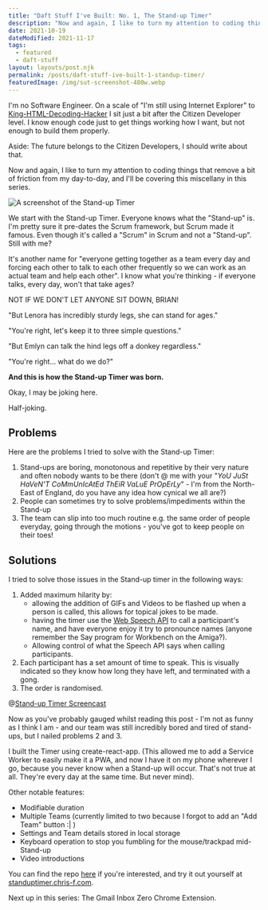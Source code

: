 ```yaml
---
title: "Daft Stuff I've Built: No. 1, The Stand-up Timer"
description: "Now and again, I like to turn my attention to coding things that remove a bit of friction from my day-to-day, and I'll be covering this miscellany in this series. Starting with the Stand-up Timer."
date: 2021-10-19
dateModified: 2021-11-17
tags:
  - featured
  - daft-stuff
layout: layouts/post.njk
permalink: /posts/daft-stuff-ive-built-1-standup-timer/
featuredImage: /img/sut-screenshot-480w.webp
---
```

I'm no Software Engineer. On a scale of "I'm still using Internet Explorer" to [King-HTML-Decoding-Hacker](https://heavy.com/news/gov-mike-parson-html-source-code-decoded-ssn/)  I sit just a bit after the Citizen Developer level. I know enough code just to get things working how I want, but not enough to build them properly.

Aside: The future belongs to the Citizen Developers, I should write about that.

Now and again, I like to turn my attention to coding things that remove a bit of friction from my day-to-day, and I'll be covering this miscellany in this series.

![A screenshot of the Stand-up Timer](https://cfergo.s3.eu-west-1.amazonaws.com/sut-screenshot.png "The Stand-up Timer...")

We start with the Stand-up Timer. Everyone knows what the "Stand-up" is. I'm pretty sure it pre-dates the Scrum framework, but Scrum made it famous. Even though it's called a "Scrum" in Scrum and not a "Stand-up". Still with me?

It's another name for "everyone getting together as a team every day and forcing each other to talk to each other frequently so we can work as an actual team and help each other". I know what you're thinking - if everyone talks, every day, won't that take ages? 

NOT IF WE  DON'T LET ANYONE SIT DOWN, BRIAN! 

"But Lenora has incredibly sturdy legs, she can stand for ages." 

"You're right, let's keep it to three simple questions." 

"But Emlyn can talk the hind legs off a donkey regardless." 

"You're right... what do we do?" 

**And this is how the Stand-up Timer was born.**

Okay, I may be joking here.

Half-joking.

## Problems

Here are the problems I tried to solve with the Stand-up Timer:

1. Stand-ups are boring, monotonous and repetitive by their very nature and often nobody wants to be there (don't @ me with your "_YoU JuSt HaVeN'T CoMmUnIcAtEd ThEiR VaLuE PrOpErLy_" - I'm from the North-East of England, do you have any idea how cynical we all are?)
2. People can sometimes try to solve problems/impediments within the Stand-up
3. The team can slip into too much routine e.g. the same order of people everyday, going through the motions - you've got to keep people on their toes!

## Solutions

I tried to solve those issues in the Stand-up timer in the following ways:

1. Added maximum hilarity by:
    - allowing the addition of GIFs and Videos to be flashed up when a person is called, this allows for topical jokes to be made.
    - having the timer use the [Web Speech API](https://developer.mozilla.org/en-US/docs/Web/API/Web_Speech_API) to call a participant's name, and have everyone enjoy it try to pronounce names (anyone remember the Say program for Workbench on the Amiga?).
    - Allowing control of what the Speech API says when calling participants.
2. Each participant has a set amount of time to speak. This is visually indicated so they know how long they have left, and terminated with a gong.
3. The order is randomised.

@[Stand-up Timer Screencast](sut-screencast)

Now as you've probably gauged whilst reading this post - I'm not as funny as I think I am - and our team was still incredibly bored and tired of stand-ups, but I nailed problems 2 and 3.

I built the Timer using create-react-app. (This allowed me to add a Service Worker to easily make it a PWA, and now I have it on my phone wherever I go, because you never know when a Stand-up will occur. That's not true at all. They're every day at the same time. But never mind).

Other notable features:
- Modifiable duration
- Multiple Teams (currently limited to two because I forgot to add an "Add Team" button :| )
- Settings and Team details stored in local storage
- Keyboard operation to stop you fumbling for the mouse/trackpad mid-Stand-up
- Video introductions

You can find the repo [here](https://github.com/cs-ferguson/standuptimer) if you're interested, and try it out yourself at [standuptimer.chris-f.com](https://standuptimer.chris-f.com).

Next up in this series: The Gmail Inbox Zero Chrome Extension.